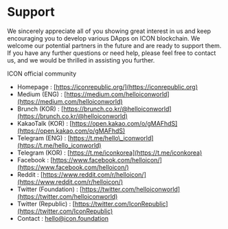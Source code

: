 # Support

We sincerely appreciate all of you showing great interest in us and keep encouraging you to develop various DApps on ICON blockchain. We welcome our potential partners in the future and are ready to support them. If you have any further questions or need help, please feel free to contact us, and we would be thrilled in assisting you further.

ICON official community

* Homepage : [https://iconrepublic.org/](https://iconrepublic.org)
* Medium \(ENG\) : [https://medium.com/helloiconworld](https://medium.com/helloiconworld)
* Brunch \(KOR\) : [https://brunch.co.kr/@helloiconworld](https://brunch.co.kr/@helloiconworld)
* KakaoTalk \(KOR\) : [https://open.kakao.com/o/gMAFhdS](https://open.kakao.com/o/gMAFhdS)
* Telegram \(ENG\) : [https://t.me/hello\_iconworld](https://t.me/hello_iconworld)
* Telegram \(KOR\) : [https://t.me/iconkorea](https://t.me/iconkorea)
* Facebook : [https://www.facebook.com/helloicon/](https://www.facebook.com/helloicon/)
* Reddit : [https://www.reddit.com/r/helloicon/](https://www.reddit.com/r/helloicon/)
* Twitter \(Foundation\) : [https://twitter.com/helloiconworld](https://twitter.com/helloiconworld)
* Twitter \(Republic\) : [https://twitter.com/IconRepublic](https://twitter.com/IconRepublic)
* Contact : hello@icon.foundation

